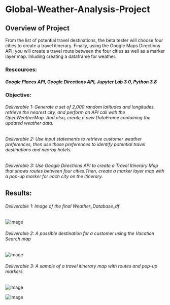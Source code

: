 # Global-Weather-Analysis-Project

## Overview of Project
From the list of potential travel destinations, the beta tester will choose four cities to create a travel itinerary. Finally, using the Google Maps Directions API, you will create a travel route between the four cities as well as a marker layer map. Inluding creating a dataframe for weather.

### Rescources: 
##### Google Places API, Google Directions API, Jupyter Lab 3.0, Python 3.8 

### Objective:
###### Deliverable 1: Generate a set of 2,000 random latitudes and longitudes, retrieve the nearest city, and perform an API call with the OpenWeatherMap. And also, create a new DataFrame containing the updated weather data.

###### Deliverable 2: Use input statements to retrieve customer weather preferences, then use those preferences to identify potential travel destinations and nearby hotels.

###### Deliverable 3: Use Google Directions API to create a Travel Itinerary Map that shows routes between four cities.Then, create a marker layer map with a pop-up marker for each city on the itinerary.

## Results: 
###### Deliverable 1: Image of the final Weather_Database_df
![image](https://github.com/antxamp/World_Weather_Analysis/blob/main/Weather_Database/Weather_Database_df.png)

###### Deliverable 2: A possible destination for a customer using the Vacation Search map 
![image](https://github.com/antxamp/World_Weather_Analysis/blob/main/Vacation_Search/WeatherPy_vacation_map(zoom).png)

###### Deliverable 3: A sample of a travel itinerary map with routes and pop-up markers.
![image](https://github.com/antxamp/World_Weather_Analysis/blob/main/Vacation_Itinerary/WeatherPy_travel_map.png)

![image](https://github.com/antxamp/World_Weather_Analysis/blob/main/Vacation_Itinerary/WeatherPy_travel_map_markers.png)
